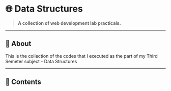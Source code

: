 

# 🌐 Data Structures

> **A collection of web development lab practicals.**

---

## 📘 About

This is the collection of the codes that I executed as the part of my Third Semeter subject - Data Structures

---

## 🧩 Contents
